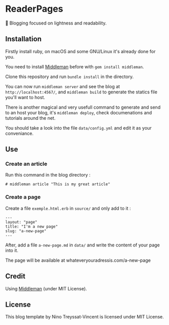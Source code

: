 # ReaderPages
📰 Blogging focused on lightness and readability.

## Installation
Firstly install ruby, on macOS and some GNU/Linux it's already done for you.

You need to install [Middleman](https://middlemanapp.com/) before with `gem install middleman`.

Clone this repository and run `bundle install` in the directory.

You can now run `middleman server` and see the blog at `http://localhost:4567/`, and `middleman build` to generate the statics file you'll want to host.

There is another magical and very usefull command to generate and send to an host your blog, it's `middleman deploy`, check documenations and tutorials around the net.

You should take a look into the file `data/config.yml` and edit it as your conveniance.


## Use

### Create an article
Run this command in the blog directory :
```
# middleman article "This is my great article"
```

### Create a page
Create a file `exemple.html.erb` in `source/` and only add to it :
```
---
layout: "page"
title: "I'm a new page"
slug: "a-new-page"
---
```
After, add a file `a-new-page.md` in `data/` and write the content of your page into it.

The page will be available at whateveryouradressis.com/a-new-page


## Credit
Using [Middleman](https://github.com/middleman/middleman) (under MIT License).


## License
This blog template by Nino Treyssat-Vincent is licensed under MIT License.
